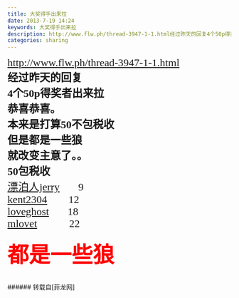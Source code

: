 ```yaml
---
title: 大奖得手出来拉
date: 2013-7-19 14:24
keywords: 大奖得手出来拉
description: http://www.flw.ph/thread-3947-1-1.html经过昨天的回复4个50p得奖者出来拉恭喜恭喜。本来是打算50不包税收但是都是一些狼就改变主意了。。50包税收漂泊人jerry       9kent2304        12loveghost       18mlovet            22都是一些狼
categories: sharing
---
```

<td class="t_f" id="postmessage_24124">

<font face="微软雅黑"><font size="5">http://www.flw.ph/thread-3947-1-1.html<br/>
<strong>经过昨天的回复<br/>
4个50p得奖者出来拉<br/>
恭喜恭喜。<br/>
本来是打算50不包税收<br/>
但是都是一些狼<br/>
就改变主意了。。<br/>
50包税收</strong><br/>
<font color="#A67D3D"><a href="http://www.flw.ph/space-uid-93.html" target="_blank">漂泊人jerry</a></font>       9<br/>
<font color="#D9D919"><a href="http://www.flw.ph/space-uid-119.html" target="_blank">kent2304</a></font>        12<br/>
<font color="#B050A2"><a href="http://www.flw.ph/space-uid-80.html" target="_blank">loveghost</a></font>       18<br/>
<font color="#A67D3D"><a href="http://www.flw.ph/space-uid-47.html" target="_blank">mlovet</a></font>            22<br/>
</font></font><br/>
<img alt="" border="0" onclick="" onmouseover="" smilieid="92" src="static/image/smiley/qiubilong/1.gif"/><img alt="" border="0" onclick="" onmouseover="" smilieid="94" src="static/image/smiley/qiubilong/21.gif"/><img alt="" border="0" onclick="" onmouseover="" smilieid="91" src="static/image/smiley/qiubilong/12.gif"/><img alt="" border="0" onclick="" onmouseover="" smilieid="89" src="static/image/smiley/qiubilong/11.gif"/><br/>
<font face="微软雅黑"><font size="7"><font color="Red"><strong>都是一些狼</strong></font></font></font><br/>
<br/>
</td>
###### 转载自[菲龙网]